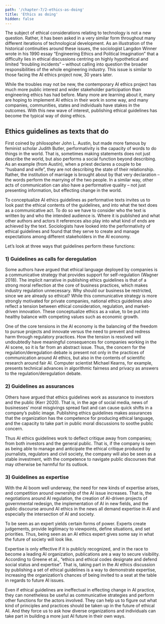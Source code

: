 ```yaml
---
path: '/chapter-7/2-ethics-as-doing'
title: 'Ethics as doing'
hidden: false
---
```


<styled-text>

The subject of ethical considerations relating to technology is not a new question. Rather, it has been asked in a very similar form throughout many different iterations of technological development. As an illustration of the historical continuities around these issues, the sociologist Langdon Winner wrote in his 1990 essay “Engineering Ethics and Political Imagination” that a difficulty lies in ethical discussions centring on highly hypothetical and limited “troubling incidents” – without calling into question the broader responsibilities of the whole engineering industry. This issue is similar to those facing the AI ethics project now, 30 years later.

While the troubles may not be new, the contemporary AI ethics project has much more public interest and wider stakeholder participation than engineering ethics has had before. Many more are learning about it, many are hoping to implement AI ethics in their work in some way, and many companies, communities, states and individuals have stakes in the outcomes. With this new wave of interest, publishing ethical guidelines has become the typical way of doing ethics.

</styled-text>

## Ethics guidelines as texts that do

<text-box name="Performativity">

First coined by philosopher John L. Austin, but made more famous by feminist scholar Judith Butler, performativity is the capacity of words to do things in the world. That is, sometimes making statements does not just describe the world, but also performs a social function beyond describing. As an example (from Austin), when a priest declares a couple to be “husband and wife”,  they are not describing the state of their relationship. Rather, the institution of marriage is brought about by that very declaration – the words perform the marrying of the two people. In a similar way, other acts of communication can also have a performative quality – not just presenting information, but effecting change in the world.

</text-box>

<styled-text>

To conceptualize AI ethics guidelines as performative texts invites us to look past the ethical contents of the guidelines, and into what the text does as a communicative act. To do so we have to consider who the text is written by and who the intended audience is. Where it is published and what other authors and actors it references also play into what kind of ends are achieved by the text. Sociologists have looked into the performativity of ethical guidelines and found that they serve to create and manage expectations among different stakeholders in the AI economy.

Let’s look at three ways that guidelines perform these functions:

### 1) Guidelines as calls for deregulation

Some authors have argued that ethical language deployed by companies is a communicative strategy that provides support for self-regulation (Wagner 2018). The implicit narrative in publishing ethics guidelines is that of a strong moral reflection at the core of business practices, which makes industry regulation unnecessary. Why should our business be restricted, since we are already so ethical? While this communicative strategy is more strongly motivated for private companies, national ethics guidelines  also reflect a tension between ethical consideration, regulation, and market-driven innovation. These conceptualize ethics as a value, to be put into healthy balance with competing values such as economic growth.

One of the core tensions in the AI economy is the balancing of the freedom to pursue projects and innovate versus the need to prevent and redress harm through regulatory practices. How the tension is resolved will undoubtedly have meaningful consequences for companies working in the AI scene, so it is far from an abstract issue. Thus, the concern for the regulation/deregulation debate is present not only in the practices of communication around AI ethics, but also in the contents of scientific research around fair AI. Computer scientist Michael Kearns, for example, presents technical advances in algorithmic fairness and privacy as answers to the regulation/deregulation debate.

### 2) Guidelines as assurances

Others have argued that ethics guidelines work as assurance to investors and the public (Kerr 2020). That is, in the age of social media, news of businesses’ moral misgivings spread fast and can cause quick shifts in a company’s public image. Publishing ethics guidelines makes assurances that the organization has the competence for producing ethical language, and the capacity to take part in public moral discussions to soothe public concern.

Thus AI ethics guidelines work to deflect critique away from companies; from both investors and the general public. That is, if the company is seen as being able to manage and anticipate the ethical critique produced by journalists, regulators and civil society, the company will also be seen as a stable investment, with the competence to navigate public discourses that may otherwise be harmful for its outlook.


### 3) Guidelines as expertise

With the AI boom well underway, the need for new kinds of expertise arises, and competition around ownership of the AI issue increases. That is, the negotiations around AI regulation, the creation of AI-driven projects of governmental redesign, the implementation of AI in new fields, and the public discourse around AI ethics in the news all demand expertise in AI and especially the intersection of AI and society.

To be seen as an expert yields certain forms of power. Experts create judgements, provide legitimacy to viewpoints, define situations, and set priorities. Thus, being seen as an AI ethics expert gives some say in what the future of society will look like.

Expertise is only effective if it is publicly recognized, and in the race to become a leading AI organization, publications are a way to secure visibility. According to Greene et al., “ethics and ethical codes designate and defend social status and expertise”. That is, taking part in the AI ethics discussion by publishing a set of ethical guidelines is a way to demonstrate expertise, increasing the organization’s chances of being invited to a seat at the table in regards to future AI issues.

Even if ethical guidelines are ineffectual in effecting change in AI practice, they can nonetheless be useful as communicative strategies and perform other functions for the actors involved. They can help us to figure out what kind of principles and practices should be taken up in the future of ethical AI. And they force us to ask how diverse organizations and individuals can take part in building a more just AI future in their own ways.

</styled-text>
